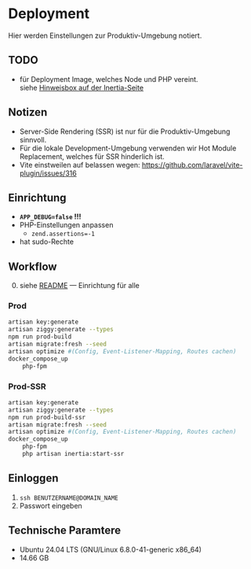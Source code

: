# Deployment
Hier werden Einstellungen zur Produktiv-Umgebung notiert.

## TODO
- für Deployment Image, welches Node und PHP vereint.<br>
  siehe [Hinweisbox auf der Inertia-Seite](https://inertiajs.com/server-side-rendering)

## Notizen
- Server-Side Rendering (SSR) ist nur für die Produktiv-Umgebung sinnvoll.
- Für die lokale Development-Umgebung verwenden wir Hot Module Replacement,
  welches für SSR hinderlich ist.
- Vite einstweilen auf belassen wegen: https://github.com/laravel/vite-plugin/issues/316

## Einrichtung
- **`APP_DEBUG=false` !!!**
- PHP-Einstellungen anpassen
	- `zend.assertions=-1`
- hat sudo-Rechte

## Workflow
0. siehe [README](../README.md) — Einrichtung für alle
### Prod
```bash
artisan key:generate
artisan ziggy:generate --types
npm run prod-build
artisan migrate:fresh --seed
artisan optimize #(Config, Event-Listener-Mapping, Routes cachen)
docker_compose_up
	php-fpm
```
### Prod-SSR
```bash
artisan key:generate
artisan ziggy:generate --types
npm run prod-build-ssr
artisan migrate:fresh --seed
artisan optimize #(Config, Event-Listener-Mapping, Routes cachen)
docker_compose_up
	php-fpm
	php artisan inertia:start-ssr
```

## Einloggen
1. `ssh BENUTZERNAME@DOMAIN_NAME`
2. Passwort eingeben

## Technische Paramtere
- Ubuntu 24.04 LTS (GNU/Linux 6.8.0-41-generic x86_64)
- 14.66 GB

